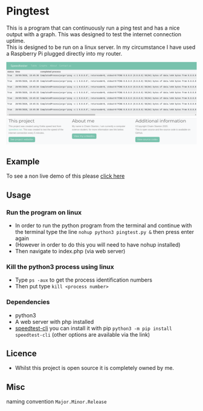 # Pingtest
This is a program that can continuously run a ping test and has a nice output with a graph. This was designed to test the internet connection uptime.  
This is designed to be run on a linux server. In my circumstance I have used a Raspberry Pi plugged directly into my router. 

![Picture of sample image](sampeImage.jpg "picture of sample image")

## Example
To see a non live demo of this please [click here](https://pingtester.chaimstanton.co.uk/)

## Usage
### Run the program on linux
* In order to run the python program from the terminal and continue with the terminal type
the line 
```nohup python3 pingtest.py &``` then press enter again   
* (However in order to do this you will need to have nohup installed)
* Then navigate to index.php (via web server)

### Kill the python3 process using linux
* Type `ps -aux` to get the process identification numbers 
* Then put type `kill <process number>`

### Dependencies 
* python3 
* A web server with php installed 
* [speedtest-cli](https://pypi.org/project/speedtest-cli/) you can install it with pip `python3 -m pip install speedtest-cli` (other options are available via the link)  

## Licence
* Whilst this project is open source it is completely owned by me.  

## Misc
naming convention `Major.Minor.Release`  
